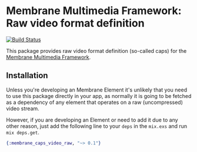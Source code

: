 # Membrane Multimedia Framework: Raw video format definition

[![Build Status](https://travis-ci.com/membraneframework/membrane-caps-video-raw.svg?branch=master)](https://travis-ci.com/membraneframework/membrane-caps-video-raw)

This package provides raw video format definition (so-called caps) for the
[Membrane Multimedia Framework](https://membraneframework.org).

## Installation

Unless you're developing an Membrane Element it's unlikely that you need to
use this package directly in your app, as normally it is going to be fetched as
a dependency of any element that operates on a raw (uncompressed) video stream.

However, if you are developing an Element or need to add it due to any other
reason, just add the following line to your `deps` in the `mix.exs` and run
`mix deps.get`.

```elixir
{:membrane_caps_video_raw, "~> 0.1"}
```
